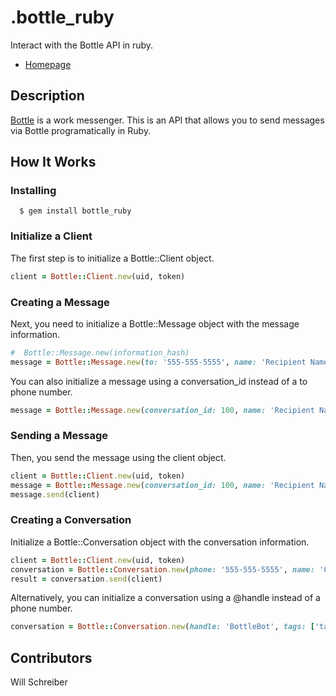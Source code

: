 [gem]: https://rubygems.org/gems/bottle_ruby

# .bottle_ruby

Interact with the Bottle API in ruby.

* [Homepage](https://github.com/secondbreakfast/bottle_ruby)

## Description

[Bottle](https://sendbottles.com) is a work messenger. This is an API that allows you to send messages via Bottle programatically in Ruby.

## How It Works

### Installing

```
  $ gem install bottle_ruby
```

### Initialize a Client

The first step is to initialize a Bottle::Client object.

```ruby
client = Bottle::Client.new(uid, token)
```

### Creating a Message

Next, you need to initialize a Bottle::Message object with the message information.

```ruby
#  Bottle::Message.new(information_hash)
message = Bottle::Message.new(to: '555-555-5555', name: 'Recipient Name', body: 'Body of message', tags: ['tag1', 'tag2'])
```

You can also initialize a message using a conversation_id instead of a to phone number.

```ruby
message = Bottle::Message.new(conversation_id: 100, name: 'Recipient Name', body: 'Body of message', tags: ['tag1', 'tag2'])
```

### Sending a Message

Then, you send the message using the client object.

```ruby
client = Bottle::Client.new(uid, token)
message = Bottle::Message.new(conversation_id: 100, name: 'Recipient Name', body: 'Body of message', tags: ['tag1', 'tag2'])
message.send(client)
```

### Creating a Conversation

Initialize a Bottle::Conversation object with the conversation information.

```ruby
client = Bottle::Client.new(uid, token)
conversation = Bottle::Conversation.new(phone: '555-555-5555', name: 'Contact Name', tags: ['tag1', 'tag2'])
result = conversation.send(client)
```

Alternatively, you can initialize a conversation using a @handle instead of a phone number.

```ruby
conversation = Bottle::Conversation.new(handle: 'BottleBot', tags: ['tag1', 'tag2'])
```

## Contributors

Will Schreiber
